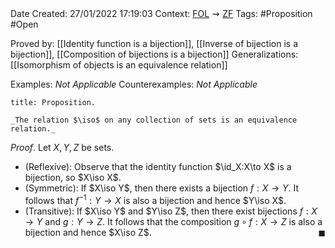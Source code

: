 <br />
<br />

Date Created: 27/01/2022 17:19:03
Context: [$\textrm{FOL}$](obsidian://open?file=First%20Order%20Logic)$\,\,\rightsquigarrow\,\,$[$\textrm{ZF}$](obsidian://open?file=Zermelo-Fraenkel%20Set%20Theory)
Tags: #Proposition #Open

Proved by: [[Identity function is a bijection]], [[Inverse of bijection is a bijection]], [[Composition of bijections is a bijection]]
Generalizations: [[Isomorphism of objects is an equivalence relation]]

Examples: _Not Applicable_
Counterexamples: _Not Applicable_

``` ad-Proposition
title: Proposition.

_The relation $\iso$ on any collection of sets is an equivalence relation._

```

_Proof_. Let $X,Y,Z$ be sets.
* (Reflexive): Observe that the identity function $\id_X:X\to X$ is a bijection, so $X\iso X$.
* (Symmetric): If $X\iso Y$, then there exists a bijection $f:X\to Y$. It follows that $f^{-1}:Y\to X$ is also a bijection and hence $Y\iso X$.
* (Transitive): If $X\iso Y$ and $Y\iso Z$, then there exist bijections $f:X\to Y$ and $g:Y\to Z$. It follows that the composition $g\circ f:X\to Z$ is also a bijection and hence $X\iso Z$.<span style="float:right;">$\blacksquare$</span>
